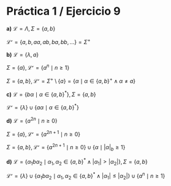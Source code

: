 # Práctica 1 / Ejercicio 9

**a)** $\mathcal{L} = \Lambda, \Sigma = \{ a,b \}$

$\mathcal{L^c} = \{ a, b, aa, ab, ba, bb, \dots \} = \Sigma^+$

**b)** $\mathcal{L} = \{ \lambda, a \}$

$\Sigma = \{ a \}, \mathcal{L^c} = \{ a^n \mid n \geq 1 \}$

$\Sigma = \{ a,b \}, \mathcal{L^c} = \Sigma^+ \setminus \{ a \} = \{ \alpha \mid \alpha \in \{ a,b \}^+ \land \alpha \neq a \}$

**c)** $\mathcal{L} = \{ b\alpha \mid \alpha \in \{ a,b \}^* \}, \Sigma = \{ a,b \}$

$\mathcal{L^c} = \{ \lambda \} \cup \{ a\alpha \mid \alpha \in \{ a,b \}^* \}$

**d)** $\mathcal{L} = \{ a^{2n} \mid n \geq 0 \}$

$\Sigma = \{ a \}, \mathcal{L^c} = \{ a^{2n+1} \mid n \geq 0 \}$

$\Sigma = \{ a,b \}, \mathcal{L^c} = \{ a^{2n+1} \mid n \geq 0 \} \cup \{ \alpha \mid |\alpha|_b \geq 1 \}$

**d)** $\mathcal{L} = \{ \alpha_1 b \alpha_2 \mid \alpha_1, \alpha_2 \in \{ a,b \}^* \land |\alpha_1| > |\alpha_2| \}, \Sigma = \{ a,b \}$

$\mathcal{L^c} = \{ \lambda \} \cup \{ \alpha_1 b \alpha_2 \mid \alpha_1, \alpha_2 \in \{ a,b \}^* \land |\alpha_1| \leq |\alpha_2| \} \cup \{ a^n \mid n \geq 1 \}$
